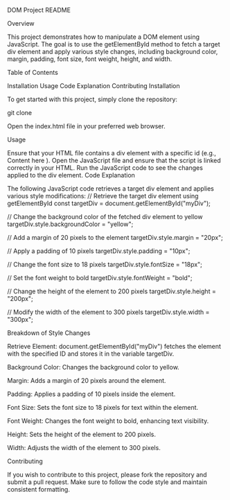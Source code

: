 DOM Project README

Overview

This project demonstrates how to manipulate a DOM element using JavaScript. The goal is to use the getElementById method to fetch a target div element and apply various style changes, including background color, margin, padding, font size, font weight, height, and width.

Table of Contents

Installation
Usage
Code Explanation
Contributing
Installation

To get started with this project, simply clone the repository:

git clone

Open the index.html file in your preferred web browser.

Usage

Ensure that your HTML file contains a div element with a specific id (e.g.,
Content here
).
Open the JavaScript file and ensure that the script is linked correctly in your HTML.
Run the JavaScript code to see the changes applied to the div element.
Code Explanation

The following JavaScript code retrieves a target div element and applies various style modifications: // Retrieve the target div element using getElementById const targetDiv = document.getElementById("myDiv");

// Change the background color of the fetched div element to yellow targetDiv.style.backgroundColor = "yellow";

// Add a margin of 20 pixels to the element targetDiv.style.margin = "20px";

// Apply a padding of 10 pixels targetDiv.style.padding = "10px";

// Change the font size to 18 pixels targetDiv.style.fontSize = "18px";

// Set the font weight to bold targetDiv.style.fontWeight = "bold";

// Change the height of the element to 200 pixels targetDiv.style.height = "200px";

// Modify the width of the element to 300 pixels targetDiv.style.width = "300px";

Breakdown of Style Changes

Retrieve Element: document.getElementById("myDiv") fetches the element with the specified ID and stores it in the variable targetDiv.

Background Color: Changes the background color to yellow.

Margin: Adds a margin of 20 pixels around the element.

Padding: Applies a padding of 10 pixels inside the element.

Font Size: Sets the font size to 18 pixels for text within the element.

Font Weight: Changes the font weight to bold, enhancing text visibility.

Height: Sets the height of the element to 200 pixels.

Width: Adjusts the width of the element to 300 pixels.

Contributing

If you wish to contribute to this project, please fork the repository and submit a pull request. Make sure to follow the code style and maintain consistent formatting.
